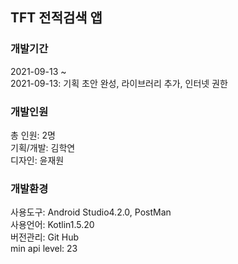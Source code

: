 ## TFT 전적검색 앱

### 개발기간
2021-09-13 ~<br>
2021-09-13: 기획 초안 완성, 라이브러리 추가, 인터넷 권한

### 개발인원
총 인원: 2명<br>
기획/개발: 김학연<br>
디자인: 윤재원

### 개발환경
사용도구: Android Studio4.2.0, PostMan<br>
사용언어: Kotlin1.5.20<br>
버전관리: Git Hub<br>
min api level: 23

